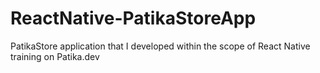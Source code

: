 # ReactNative-PatikaStoreApp
PatikaStore application that I developed within the scope of React Native training on Patika.dev
